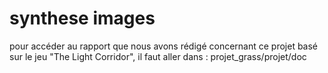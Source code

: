 # synthese images
pour accéder au rapport que nous avons rédigé concernant ce projet basé sur le jeu "The Light Corridor", il faut aller dans :
projet_grass/projet/doc
